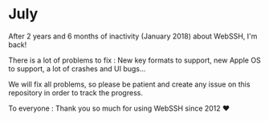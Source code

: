 # July
After 2 years and 6 months of inactivity (January 2018) about WebSSH, I'm back!

There is a lot of problems to fix : New key formats to support, new Apple OS to support, a lot of crashes and UI bugs...

We will fix all problems, so please be patient and create any issue on this repository in order to track the progress.

To everyone : Thank you so much for using WebSSH since 2012 :heart: